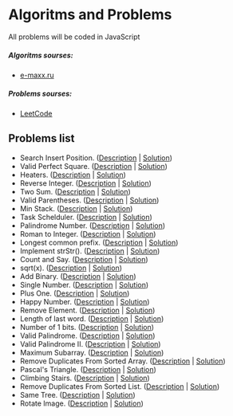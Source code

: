 # Algoritms and Problems

All problems will be coded in JavaScript


##### Algoritms sourses:
 * [e-maxx.ru](https://e-maxx.ru/algo/)
 
##### Problems sourses:
 * [LeetCode](https://leetcode.com/)

## Problems list

* Search Insert Position. ([Description](https://leetcode.com/problems/search-insert-position/description/) | [Solution](https://github.com/belodpav/algoproblems/tree/master/problems/35_search-insert-position))
* Valid Perfect Square. ([Description](https://leetcode.com/problems/valid-perfect-square/description/) | [Solution](https://github.com/belodpav/algoproblems/tree/master/problems/367_valid_perfect_square))
* Heaters. ([Description](https://leetcode.com/problems/heaters/description/) | [Solution](https://github.com/belodpav/algoproblems/tree/master/problems/475_heaters))
* Reverse Integer. ([Description](https://leetcode.com/problems/reverse-integer/description/) | [Solution](https://github.com/belodpav/algoproblems/tree/master/problems/7_reverse_integer))
* Two Sum. ([Description](https://leetcode.com/problems/two-sum/description/) | [Solution](https://github.com/belodpav/algoproblems/tree/master/problems/1_two_sum))
* Valid Parentheses. ([Description](https://leetcode.com/problems/valid-parentheses/description/) | [Solution](https://github.com/belodpav/algoproblems/tree/master/problems/20_valid_parentheses))
* Min Stack. ([Description](https://leetcode.com/problems/min-stack/description/) | [Solution](https://github.com/belodpav/algoproblems/tree/master/problems/155_min_stack))
* Task Schelduler. ([Description](https://leetcode.com/problems/task-scheduler/description/) | [Solution](https://github.com/belodpav/algoproblems/tree/master/problems/621_task_schelduler))
* Palindrome Number. ([Description](https://leetcode.com/problems/palindrome-number/description/) | [Solution](https://github.com/belodpav/algoproblems/tree/master/problems/9_palindrome_number))
* Roman to Integer. ([Description](https://leetcode.com/problems/roman-to-integer/description/) | [Solution](https://github.com/belodpav/algoproblems/tree/master/problems/13_roman_to_integer))
* Longest common prefix. ([Description](https://leetcode.com/problems/longest-common-prefix/description/) | [Solution](https://github.com/belodpav/algoproblems/tree/master/problems/14_longest_common_prefix))
* Implement strStr(). ([Description](https://leetcode.com/problems/implement-strstr/description/) | [Solution](https://github.com/belodpav/algoproblems/tree/master/problems/28_implement_strStr()))
* Count and Say. ([Description](https://leetcode.com/problems/count-and-say/description/) | [Solution](https://github.com/belodpav/algoproblems/tree/master/problems/38_count_and_say))
* sqrt(x). ([Description](https://leetcode.com/problems/sqrtx/description/) | [Solution](https://github.com/belodpav/algoproblems/tree/master/problems/69_sqrt(x)))
* Add Binary. ([Description](https://leetcode.com/problems/add-binary/description/) | [Solution](https://github.com/belodpav/algoproblems/tree/master/problems/67_add_binary))
* Single Number. ([Description](https://leetcode.com/problems/single-number/description/) | [Solution](https://github.com/belodpav/algoproblems/tree/master/problems/136_single_number))
* Plus One. ([Description](https://leetcode.com/problems/plus-one/description/) | [Solution](https://github.com/belodpav/algoproblems/tree/master/problems/66_plus_one))
* Happy Number. ([Description](https://leetcode.com/problems/happy-number/description/) | [Solution](https://github.com/belodpav/algoproblems/tree/master/problems/202_happy_number))
* Remove Element. ([Description](https://leetcode.com/problems/remove-element/description/) | [Solution](https://github.com/belodpav/algoproblems/tree/master/problems/27_remove_element))
* Length of last word. ([Description](https://leetcode.com/problems/length-of-last-word/description/) | [Solution](https://github.com/belodpav/algoproblems/tree/master/problems/58_length_of_last_word))
* Number of 1 bits. ([Description](https://leetcode.com/problems/number-of-1-bits/description/) | [Solution](https://github.com/belodpav/algoproblems/tree/master/problems/191_number_of_bits))
* Valid Palindrome. ([Description](https://leetcode.com/problems/valid-palindrome/description/) | [Solution](https://github.com/belodpav/algoproblems/tree/master/problems/125_valid_palindrome))
* Valid Palindrome II. ([Description](https://leetcode.com/problems/valid-palindrome-ii/description/) | [Solution](https://github.com/belodpav/algoproblems/tree/master/problems/680_valid_palindrome-II))
* Maximum Subarray. ([Description](https://leetcode.com/problems/maximum-subarray/description/) | [Solution](https://github.com/belodpav/algoproblems/tree/master/problems/53_maximum_subarray))
* Remove Duplicates From Sorted Array. ([Description](https://leetcode.com/problems/remove-duplicates-from-sorted-array/description/) | [Solution](https://github.com/belodpav/algoproblems/tree/master/problems/26_remove_duplicates_from_sorted_array))
* Pascal's Triangle. ([Description](https://leetcode.com/problems/pascals-triangle/description/) | [Solution](https://github.com/belodpav/algoproblems/tree/master/problems/118_pascal_triangle))
* Climbing Stairs. ([Description](https://leetcode.com/problems/climbing-stairs/description/) | [Solution](https://github.com/belodpav/algoproblems/tree/master/problems/70_climbing_stairs))
* Remove Duplicates From Sorted List. ([Description](https://leetcode.com/problems/remove-duplicates-from-sorted-list/description/) | [Solution](https://github.com/belodpav/algoproblems/tree/master/problems/83_remove_duplicates_from_sorted_list))
* Same Tree. ([Description](https://leetcode.com/problems/same-tree/description/) | [Solution](https://github.com/belodpav/algoproblems/tree/master/problems/100_same_tree))
* Rotate Image. ([Description](https://leetcode.com/problems/rotate-image/description/) | [Solution](https://github.com/belodpav/algoproblems/tree/master/problems/48_rotate_image))
